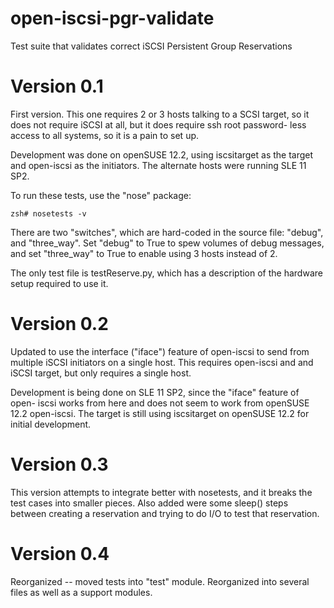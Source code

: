 open-iscsi-pgr-validate
=======================

Test suite that validates correct iSCSI Persistent Group Reservations



Version 0.1
===========
First version. This one requires 2 or 3 hosts talking to a SCSI target,
so it does not require iSCSI at all, but it does require ssh root password-
less access to all systems, so it is a pain to set up.

Development was done on openSUSE 12.2, using iscsitarget as the target and
open-iscsi as the initiators. The alternate hosts were running SLE 11 SP2.

To run these tests, use the "nose" package:

    zsh# nosetests -v

There are two "switches", which are hard-coded in the source file: "debug",
and "three_way". Set "debug" to True to spew volumes of debug messages, and
set "three_way" to True to enable using 3 hosts instead of 2.

The only test file is testReserve.py, which has a description of the hardware
setup required to use it.


Version 0.2
===========
Updated to use the interface ("iface") feature of open-iscsi to send from
multiple iSCSI initiators on a single host. This requires open-iscsi and
and iSCSI target, but only requires a single host.

Development is being done on SLE 11 SP2, since the "iface" feature of open-
iscsi works from here and does not seem to work from openSUSE 12.2 open-iscsi.
The target is still using iscsitarget on openSUSE 12.2 for initial development.

Version 0.3
===========
This version attempts to integrate better with nosetests, and it breaks the
test cases into smaller pieces. Also added were some sleep() steps between
creating a reservation and trying to do I/O to test that reservation.

Version 0.4
===========
Reorganized -- moved tests into "test" module. Reorganized into several files
as well as a support modules.
